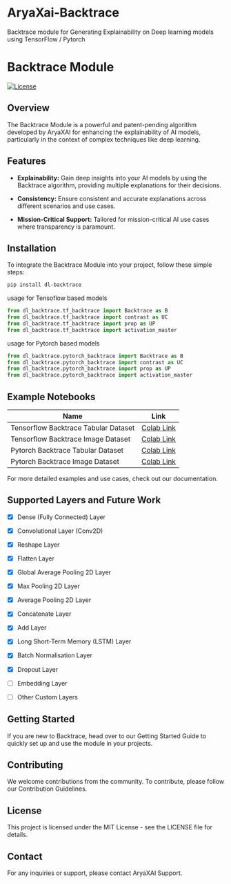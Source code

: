 # AryaXai-Backtrace
Backtrace module for Generating Explainability on Deep learning models using TensorFlow / Pytorch

# Backtrace Module
[![License](https://img.shields.io/badge/License-MIT-blue.svg)](LICENSE)

## Overview

The Backtrace Module is a powerful and patent-pending algorithm developed by AryaXAI for enhancing the explainability of AI models, particularly in the context of complex techniques like deep learning.

## Features

- **Explainability:** Gain deep insights into your AI models by using the Backtrace algorithm, providing multiple explanations for their decisions.

- **Consistency:** Ensure consistent and accurate explanations across different scenarios and use cases.

- **Mission-Critical Support:** Tailored for mission-critical AI use cases where transparency is paramount.

## Installation

To integrate the Backtrace Module into your project, follow these simple steps:

```bash
pip install dl-backtrace
```

usage for Tensoflow based models

```python
from dl_backtrace.tf_backtrace import Backtrace as B
from dl_backtrace.tf_backtrace import contrast as UC
from dl_backtrace.tf_backtrace import prop as UP
from dl_backtrace.tf_backtrace import activation_master
```

usage for Pytorch based models

```python
from dl_backtrace.pytorch_backtrace import Backtrace as B
from dl_backtrace.pytorch_backtrace import contrast as UC
from dl_backtrace.pytorch_backtrace import prop as UP
from dl_backtrace.pytorch_backtrace import activation_master
```

## Example Notebooks

| Name        | Link                          |
|-------------|-------------------------------|
| Tensorflow Backtrace Tabular Dataset | [Colab Link](https://colab.research.google.com/drive/1A4J-wgShD7M_pUmsqbnI8BD3hE43dT8o?usp=sharing)  |
| Tensorflow Backtrace Image Dataset | [Colab Link](https://colab.research.google.com/drive/1KbLtcjYDrPQvG6oJj1wmHdiWxRrtKNrV?usp=sharing)  |
| Pytorch Backtrace Tabular Dataset | [Colab Link](https://colab.research.google.com/drive/1Z4UJNFd83dwXBMM0cmiNYEjh6xhRtQA_?usp=sharing) |
| Pytorch Backtrace Image Dataset | [Colab Link](https://colab.research.google.com/drive/14XKwCsS9IZep2AlDDYfavnVRNz8_b-jM?usp=sharing) |


For more detailed examples and use cases, check out our documentation.

## Supported Layers and Future Work
- [x] Dense (Fully Connected) Layer
- [x] Convolutional Layer (Conv2D)
- [x] Reshape Layer
- [x] Flatten Layer
- [x] Global Average Pooling 2D Layer
- [x] Max Pooling 2D Layer
- [x] Average Pooling 2D Layer
- [x] Concatenate Layer
- [x] Add Layer
- [x] Long Short-Term Memory (LSTM) Layer
- [x] Batch Normalisation Layer
- [x] Dropout Layer
- [ ] Embedding Layer
- [ ] Other Custom Layers


## Getting Started
If you are new to Backtrace, head over to our Getting Started Guide to quickly set up and use the module in your projects.

## Contributing
We welcome contributions from the community. To contribute, please follow our Contribution Guidelines.

## License
This project is licensed under the MIT License - see the LICENSE file for details.

## Contact
For any inquiries or support, please contact AryaXAI Support.
